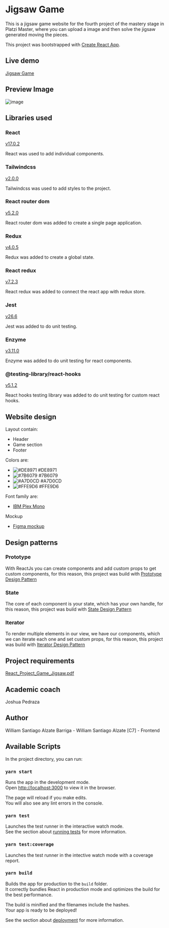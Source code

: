 # Jigsaw Game

This is a jigsaw game website for the fourth project of the mastery stage in Platzi Master, where you can upload a image and then solve the jigsaw generated moving the pieces.

This project was bootstrapped with [Create React App](https://github.com/facebook/create-react-app).

## Live demo

[Jigsaw Game](https://jigsaw-game-platzi-master.web.app)

## Preview Image

![image](https://user-images.githubusercontent.com/55466321/117752193-fae1fa80-b1db-11eb-9c24-4d8363daf62e.png)

## Libraries used

### React

[v17.0.2](https://reactjs.org/)

React was used to add individual components.

### Tailwindcss

[v2.0.0](https://tailwindcss.com/)

Tailwindcss was used to add styles to the project.

### React router dom

[v5.2.0](https://reacttraining.com/react-router/)

React router dom was added to create a single page application.

### Redux

[v4.0.5](https://redux.js.org/)

Redux was added to create a global state.

### React redux

[v7.2.3](https://react-redux.js.org/)

React redux was added to connect the react app with redux store.

### Jest

[v26.6](https://jestjs.io/)

Jest was added to do unit testing.

### Enzyme

[v3.11.0](https://enzymejs.github.io/enzyme/)

Enzyme was added to do unit testing for react components.

### @testing-library/react-hooks

[v5.1.2](https://react-hooks-testing-library.com/)

React hooks testing library was added to do unit testing for custom react hooks.

## Website design

Layout contain:

- Header
- Game section
- Footer

Colors are:

- ![#DE8971](https://via.placeholder.com/15/DE8971/000000?text=+) #DE8971
- ![#7B6079](https://via.placeholder.com/15/7B6079/000000?text=+) #7B6079
- ![#A7D0CD](https://via.placeholder.com/15/A7D0CD/000000?text=+) #A7D0CD
- ![#FFE9D6](https://via.placeholder.com/15/FFE9D6/000000?text=+) #FFE9D6

Font family are:

- [IBM Plex Mono](https://fonts.google.com/specimen/IBM+Plex+Mono)

Mockup

- [Figma mockup](https://www.figma.com/file/pmI85bNFomvlen2mnz3kq4/JigsawGame)

## Design patterns

### Prototype

With ReactJs you can create components and add custom props to get custom components, for this reason, this project was build with [Prototype Design Pattern](https://www.dofactory.com/javascript/design-patterns/prototype)

### State

The core of each component is your state, which has your own handle, for this reason, this project was build with [State Design Pattern](https://www.dofactory.com/javascript/design-patterns/state)

### Iterator

To render multiple elements in our view, we have our components, which we can iterate each one and set custom props, for this reason, this project was build with [Iterator Design Pattern](https://www.dofactory.com/javascript/design-patterns/iterator)

## Project requirements

[React_Project_Game_Jigsaw.pdf](https://drive.google.com/file/d/1sJEpcOkzoOgS_ZXv41qejzveUS4orFdK/view?usp=sharing)

## Academic coach

Joshua Pedraza

## Author

William Santiago Alzate Barriga - William Santiago Alzate [C7] - Frontend

## Available Scripts

In the project directory, you can run:

### `yarn start`

Runs the app in the development mode.\
Open [http://localhost:3000](http://localhost:3000) to view it in the browser.

The page will reload if you make edits.\
You will also see any lint errors in the console.

### `yarn test`

Launches the test runner in the interactive watch mode.\
See the section about [running tests](https://facebook.github.io/create-react-app/docs/running-tests) for more information.

### `yarn test:coverage`

Launches the test runner in the intective watch mode with a coverage report.

### `yarn build`

Builds the app for production to the `build` folder.\
It correctly bundles React in production mode and optimizes the build for the best performance.

The build is minified and the filenames include the hashes.\
Your app is ready to be deployed!

See the section about [deployment](https://facebook.github.io/create-react-app/docs/deployment) for more information.

